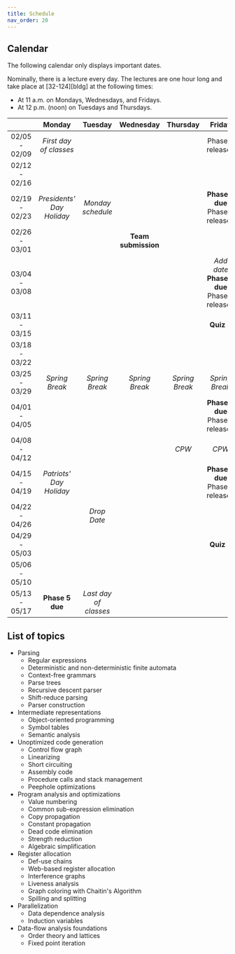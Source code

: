 ```yaml
---
title: Schedule
nav_order: 20
---
```


## Calendar

The following calendar only displays important dates.

Nominally, there is a lecture every day. The lectures are one hour long and take place at [32-124][bldg] at the following times:
- At 11 a.m. on Mondays, Wednesdays, and Fridays.
- At 12 p.m. (noon) on Tuesdays and Thursdays.

|     | Monday | Tuesday | Wednesday | Thursday | Friday |
| :-: | :----: | :-----: | :-------: | :------: | :----: |
| 02/05 - 02/09 | _First day of classes_ | | | | Phase 1 released |
| 02/12 - 02/16 | | | | | |
| 02/19 - 02/23 | _Presidents' Day Holiday_ | _Monday schedule_ | | | **Phase 1 due** <br/> Phase 2 released |
| 02/26 - 03/01 | | | **Team submission** | | |
| 03/04 - 03/08 | | | | | _Add date_ <br/> **Phase 2 due** <br/> Phase 3 released |
| 03/11 - 03/15 | | | | | **Quiz 1** |
| 03/18 - 03/22 | | | | | |
| 03/25 - 03/29 | _Spring Break_ | _Spring Break_ | _Spring Break_ | _Spring Break_ | _Spring Break_ |
| 04/01 - 04/05 | | | | | **Phase 3 due** <br/> Phase 4 released |
| 04/08 - 04/12 | | | | _CPW_ | _CPW_ |
| 04/15 - 04/19 | _Patriots' Day Holiday_ | | | | **Phase 4 due** <br/> Phase 5 released |
| 04/22 - 04/26 | | _Drop Date_ | | | |
| 04/29 - 05/03 | | | | | **Quiz 2** |
| 05/06 - 05/10 | | | | | |
| 05/13 - 05/17 | **Phase 5 due** | _Last day of classes_ | | | |

## List of topics

- Parsing
  - Regular expressions
  - Deterministic and non-deterministic finite automata
  - Context-free grammars
  - Parse trees
  - Recursive descent parser
  - Shift-reduce parsing
  - Parser construction
- Intermediate representations
  - Object-oriented programming
  - Symbol tables
  - Semantic analysis
- Unoptimized code generation
  - Control flow graph
  - Linearizing
  - Short circuiting
  - Assembly code
  - Procedure calls and stack management
  - Peephole optimizations
- Program analysis and optimizations
  - Value numbering
  - Common sub-expression elimination
  - Copy propagation
  - Constant propagation
  - Dead code elimination
  - Strength reduction
  - Algebraic simplification
- Register allocation
  - Def-use chains
  - Web-based register allocation
  - Interference graphs
  - Liveness analysis
  - Graph coloring with Chaitin's Algorithm
  - Spilling and splitting
- Parallelization
  - Data dependence analysis
  - Induction variables
- Data-flow analysis foundations
  - Order theory and lattices
  - Fixed point iteration
